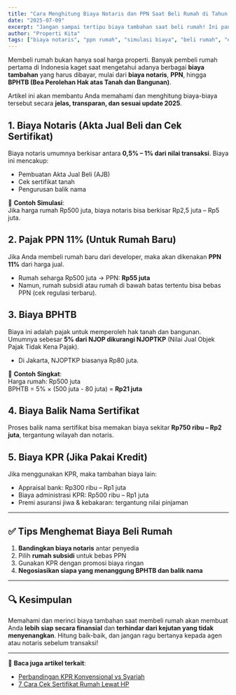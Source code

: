 ```yaml
---
title: "Cara Menghitung Biaya Notaris dan PPN Saat Beli Rumah di Tahun 2025"
date: "2025-07-09"
excerpt: "Jangan sampai tertipu biaya tambahan saat beli rumah! Ini panduan terbaru 2025 untuk menghitung biaya notaris, PPN, dan biaya lainnya saat transaksi properti."
author: "Properti Kita"
tags: ["biaya notaris", "ppn rumah", "simulasi biaya", "beli rumah", "edukasi properti"]
---
```


Membeli rumah bukan hanya soal harga properti. Banyak pembeli rumah pertama di Indonesia kaget saat mengetahui adanya berbagai **biaya tambahan** yang harus dibayar, mulai dari **biaya notaris**, **PPN**, hingga **BPHTB (Bea Perolehan Hak atas Tanah dan Bangunan)**.

Artikel ini akan membantu Anda memahami dan menghitung biaya-biaya tersebut secara **jelas, transparan, dan sesuai update 2025**.

## 1. Biaya Notaris (Akta Jual Beli dan Cek Sertifikat)

Biaya notaris umumnya berkisar antara **0,5% – 1% dari nilai transaksi**. Biaya ini mencakup:

- Pembuatan Akta Jual Beli (AJB)
- Cek sertifikat tanah
- Pengurusan balik nama

📌 **Contoh Simulasi**:  
Jika harga rumah Rp500 juta, biaya notaris bisa berkisar Rp2,5 juta – Rp5 juta.

## 2. Pajak PPN 11% (Untuk Rumah Baru)

Jika Anda membeli rumah baru dari developer, maka akan dikenakan **PPN 11%** dari harga jual.

- Rumah seharga Rp500 juta → PPN: **Rp55 juta**
- Namun, rumah subsidi atau rumah di bawah batas tertentu bisa bebas PPN (cek regulasi terbaru).

## 3. Biaya BPHTB

Biaya ini adalah pajak untuk memperoleh hak tanah dan bangunan. Umumnya sebesar **5% dari NJOP dikurangi NJOPTKP** (Nilai Jual Objek Pajak Tidak Kena Pajak).

- Di Jakarta, NJOPTKP biasanya Rp80 juta.

📌 **Contoh Singkat**:  
Harga rumah: Rp500 juta  
BPHTB = 5% × (500 juta - 80 juta) = **Rp21 juta**

## 4. Biaya Balik Nama Sertifikat

Proses balik nama sertifikat bisa memakan biaya sekitar **Rp750 ribu – Rp2 juta**, tergantung wilayah dan notaris.

## 5. Biaya KPR (Jika Pakai Kredit)

Jika menggunakan KPR, maka tambahan biaya lain:

- Appraisal bank: Rp300 ribu – Rp1 juta  
- Biaya administrasi KPR: Rp500 ribu – Rp1 juta  
- Premi asuransi jiwa & kebakaran: tergantung nilai pinjaman

---

## ✅ Tips Menghemat Biaya Beli Rumah

1. **Bandingkan biaya notaris** antar penyedia
2. Pilih **rumah subsidi** untuk bebas PPN
3. Gunakan KPR dengan promosi biaya ringan
4. **Negosiasikan siapa yang menanggung BPHTB dan balik nama**

---

## 🔍 Kesimpulan

Memahami dan merinci biaya tambahan saat membeli rumah akan membuat Anda **lebih siap secara finansial** dan **terhindar dari kejutan yang tidak menyenangkan**. Hitung baik-baik, dan jangan ragu bertanya kepada agen atau notaris sebelum transaksi!

---

📌 **Baca juga artikel terkait**:
- [Perbandingan KPR Konvensional vs Syariah](/blog/perbandingan-kpr-konvensional-vs-syariah)
- [7 Cara Cek Sertifikat Rumah Lewat HP](/blog/7-cara-cek-sertifikat-rumah)
